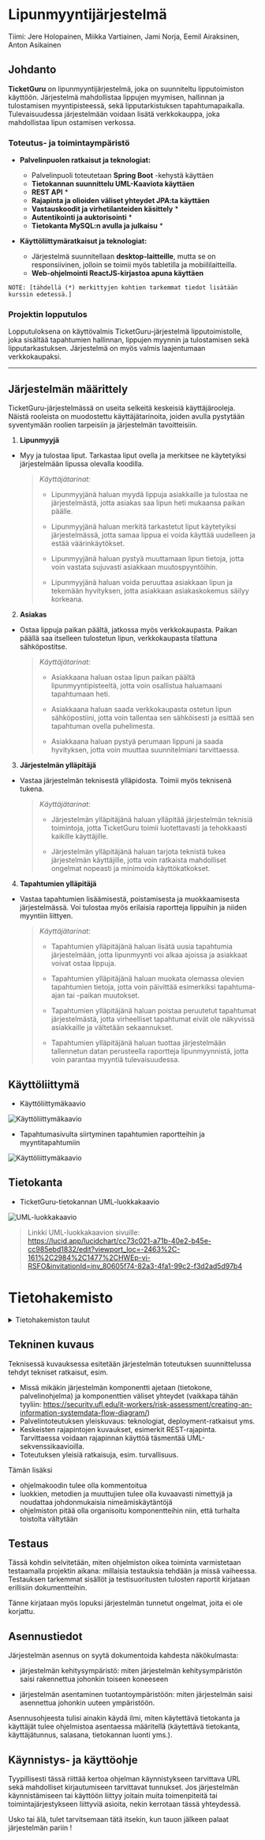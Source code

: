 # Lipunmyyntijärjestelmä

Tiimi: Jere Holopainen, Miikka Vartiainen, Jami Norja, Eemil Airaksinen, Anton Asikainen

## Johdanto

**TicketGuru** on lipunmyyntijärjestelmä, joka on suunniteltu lipputoimiston käyttöön. Järjestelmä mahdollistaa lippujen myymisen, hallinnan ja tulostamisen myyntipisteessä, sekä lipputarkistuksen tapahtumapaikalla. Tulevaisuudessa järjestelmään voidaan lisätä verkkokauppa, joka mahdollistaa lipun ostamisen verkossa.

### Toteutus- ja toimintaympäristö
- **Palvelinpuolen ratkaisut ja teknologiat:**
    - Palvelinpuoli toteutetaan **Spring Boot** -kehystä käyttäen
    - **Tietokannan suunnittelu UML-Kaaviota käyttäen**
    - **REST API** *
    - **Rajapinta ja olioiden väliset yhteydet JPA:ta käyttäen**
    - **Vastauskoodit ja virhetilanteiden käsittely** *
    - **Autentikointi ja auktorisointi** *
    - **Tietokanta MySQL:n avulla ja julkaisu** *

- **Käyttöliittymäratkaisut ja teknologiat:**
    - Järjestelmä suunnitellaan **desktop-laitteille**, mutta se on responsiivinen, jolloin se toimii myös tabletilla ja mobiililaitteilla. 
    - **Web-ohjelmointi ReactJS-kirjastoa apuna käyttäen**
    
`NOTE: [tähdellä (*) merkittyjen kohtien tarkemmat tiedot lisätään kurssin edetessä.]`

### Projektin lopputulos

Lopputuloksena on käyttövalmis TicketGuru-järjestelmä lipputoimistolle, joka sisältää tapahtumien hallinnan, lippujen myynnin ja tulostamisen sekä lipputarkastuksen. Järjestelmä on myös valmis laajentumaan verkkokaupaksi.

---

## Järjestelmän määrittely

TicketGuru-järjestelmässä on useita selkeitä keskeisiä käyttäjärooleja. 
Näistä rooleista on muodostettu käyttäjätarinoita, joiden avulla pystytään syventymään roolien tarpeisiin ja järjestelmän tavoitteisiin.

1. **Lipunmyyjä**
- Myy ja tulostaa liput. Tarkastaa liput ovella ja merkitsee ne käytetyiksi järjestelmään lipussa olevalla koodilla.

    >*Käyttäjätarinat:*
    > - Lipunmyyjänä haluan myydä lippuja asiakkaille ja tulostaa ne järjestelmästä, jotta asiakas saa lipun heti mukaansa paikan päälle.
    >>
    > - Lipunmyyjänä haluan merkitä tarkastetut liput käytetyiksi järjestelmässä, jotta samaa lippua ei voida käyttää uudelleen ja estää väärinkäytökset.
    >> 
    > - Lipunmyyjänä haluan pystyä muuttamaan lipun tietoja, jotta voin vastata sujuvasti asiakkaan muutospyyntöihin.
    >>
    > - Lipunmyyjänä haluan voida peruuttaa asiakkaan lipun ja tekemään hyvityksen, jotta asiakkaan asiakaskokemus säilyy korkeana.

2. **Asiakas**
- Ostaa lippuja paikan päältä, jatkossa myös verkkokaupasta. Paikan päällä saa itselleen tulostetun lipun, verkkokaupasta tilattuna sähköpostitse.

    >*Käyttäjätarinat:*
    > - Asiakkaana haluan ostaa lipun paikan päältä lipunmyyntipisteeltä, jotta voin osallistua haluamaani tapahtumaan heti.
    >>
    > - Asiakkaana haluan saada verkkokaupasta ostetun lipun sähköpostiini, jotta voin tallentaa sen sähköisesti ja esittää sen tapahtuman ovella puhelimesta.
     >>
    > - Asiakkaana haluan pystyä perumaan lippuni ja saada hyvityksen, jotta voin muuttaa suunnitelmiani tarvittaessa.

3. **Järjestelmän ylläpitäjä**
- Vastaa järjestelmän teknisestä ylläpidosta. Toimii myös teknisenä tukena.

    >*Käyttäjätarinat:*
    > - Järjestelmän ylläpitäjänä haluan ylläpitää järjestelmän teknisiä toimintoja, jotta TicketGuru toimii luotettavasti ja tehokkaasti kaikille käyttäjille.
    >>
    > - Järjestelmän ylläpitäjänä haluan tarjota teknistä tukea järjestelmän käyttäjille, jotta voin ratkaista mahdolliset ongelmat nopeasti ja minimoida käyttökatkokset.


4. **Tapahtumien ylläpitäjä**
- Vastaa tapahtumien lisäämisestä, poistamisesta ja muokkaamisesta järjestelmässä. Voi tulostaa myös erilaisia raportteja lippuihin ja niiden myyntiin liittyen.

    >*Käyttäjätarinat:*
    > - Tapahtumien ylläpitäjänä haluan lisätä uusia tapahtumia järjestelmään, jotta lipunmyynti voi alkaa ajoissa ja asiakkaat voivat ostaa lippuja.
    >>
    > - Tapahtumien ylläpitäjänä haluan muokata olemassa olevien tapahtumien tietoja, jotta voin päivittää esimerkiksi tapahtuma-ajan tai -paikan muutokset.
    >>
    > - Tapahtumien ylläpitäjänä haluan poistaa peruutetut tapahtumat järjestelmästä, jotta virheelliset tapahtumat eivät ole näkyvissä asiakkaille ja vältetään sekaannukset.
    >>
    > - Tapahtumien ylläpitäjänä haluan tuottaa järjestelmään tallennetun datan perusteella raportteja lipunmyynnistä, jotta voin parantaa myyntiä tulevaisuudessa.


## Käyttöliittymä
- Käyttöliittymäkaavio

![Käyttöliittymäkaavio](./Images/Kayttoliittymakaavio.PNG)

- Tapahtumasivulta siirtyminen tapahtumien raportteihin ja myyntitapahtumiin

![Käyttöliittymäkaavio](./Images/Kayttoliittymakaavio2.PNG)

## Tietokanta
- TicketGuru-tietokannan UML-luokkakaavio

![UML-luokkakaavio](./Images/UMLclass.png)

> Linkki UML-luokkakaavion sivuille:
> https://lucid.app/lucidchart/cc73c021-a71b-40e2-b45e-cc985ebd1832/edit?viewport_loc=-2463%2C-161%2C2984%2C1477%2CHWEp-vi-RSFO&invitationId=inv_80605f74-82a3-4fa1-99c2-f3d2ad5d97b4
# Tietohakemisto

<details>
<summary>Tietohakemiston taulut</summary>

> ### _Kayttajat_
> _Kayttajat-taulu sisältää järjestelmän käyttäjätiedot. Jokaisella käyttäjällä on uniikki tunniste, ja taulu tallentaa käyttäjän nimen, yhteystiedot ja osoitteen._
> | Kenttä            | Tyyppi                                                             | Kuvaus                                                                                          |
> |-------------------|--------------------------------------------------------------------|------------------------------------------------------------------------------------------------ |
> | kayttaja_id       | INT PRIMARY KEY NOT NULL AUTO_INCREMENT                            | Käyttäjän tunniste                                                                              |
> | etunimi           | VARCHAR(50) NOT NULL                                               | Käyttäjän etunimi                                                                               |
> | sukunimi          | VARCHAR(50) NOT NULL                                               | Käyttäjän sukunimi                                                                              |
> | syntyma_aika      | DATE                                                               | Käyttäjän syntymäaika                                                                           |
> | puhelinno         | VARCHAR(20) NOT NULL                                               | Käyttäjän puhelinnumero                                                                         |
> | sposti            | VARCHAR(100) NOT NULL                                              | Käyttäjän sähköposti                                                                            |
> | salasanaHash      | VARCHAR(255) NOT NULL                                              | Käyttäjän salasana                                                                              |
> | katuosoite        | VARCHAR(255) NOT NULL                                              | Käyttäjän kotiosoite                                                                            |
> | osoite_id         | INT NOT NULL FOREIGN KEY REFERENCES osoitteet(osoite_id)           | postinumero ja postitoimipaikka, viittaus osoitetietoihin [Osoitteet](#osoitteet)-taulussa      |

---

> ### _Kayttajaroolit_
> _Kayttajaroolit-taulu sisältää käyttäjäroolit, kuten admin ja myyjä. Jokaisella roolilla on uniikki tunniste ja nimi, mikä mahdollistaa käyttäjien oikeuksien ja pääsyjen hallinnan järjestelmässä._
> | Kenttä            | Tyyppi                                                             | Kuvaus                                                                                          |
> |-------------------|--------------------------------------------------------------------|------------------------------------------------------------------------------------------------ |
> | rooli_id          | INT PRIMARY KEY NOT NULL AUTO_INCREMENT                            | Käyttäjäroolin tunniste                                                                         |
> | rooli_nimi        | VARCHAR(50) NOT NULL                                               | Käyttäjäroolin nimi                                                                             |

---

> ### _Kayttajan_Roolit_
> _Kayttajan_Roolit-taulu liittää käyttäjät ja käyttäjäroolit yhteen. Jokaisella käyttäjällä voi olla useita rooleja, kuten admin tai myyjä, ja taulu mahdollistaa käyttäjäroolien hallinnan järjestelmässä._
> | Kenttä            | Tyyppi                                                             | Kuvaus                                                                                          |
> |-------------------|--------------------------------------------------------------------|------------------------------------------------------------------------------------------------ |
> |                   | PRIMARY KEY (kayttaja_id, rooli_id)                                | Käyttäjän ja Käyttäjäroolin tunnisteet yhdistetty pääavaimeksi                                  |
> | kayttaja_id       | INT NOT NULL FOREIGN KEY REFERENCES kayttajat(kayttaja_id)         | Käyttäjätiedot, Viittaus käyttäjään [Kayttajat](#Kayttajat)-taulussa                            |
> | rooli_id          | INT NOT NULL FOREIGN KEY REFERENCES kayttajaroolit(rooli_id)       | Käyttäjäroolin tiedot, Viittaus käyttäjärooliin [Kayttajaroolit](#kayttajaroolit)-taulussa      |

---

> ### _Lipunmyyntipisteet_
> _Lipunmyyntipisteet-taulu sisältää myyntipisteiden tiedot, kuten tunnisteen, nimen ja osoitteen. Jokaisella myyntipisteellä on yhteys osoitetietoihin ja myyjään, mikä mahdollistaa lipunmyynnin hallinnan eri sijainneissa._
> | Kenttä            | Tyyppi                                                             | Kuvaus                                                                                          |
> |-------------------|--------------------------------------------------------------------|------------------------------------------------------------------------------------------------ |
> | myyntipiste_id    | INT PRIMARY KEY NOT NULL AUTO_INCREMENT                            | Myyntipisteen tunniste                                                                          |
> | myyntipiste_nimi  | VARCHAR(5) NOT NULL                                                | Myyntipisteen nimi                                                                              |
> | katuosoite        | VARCHAR(100) NOT NULL                                              | Myyntipisteen katuosoite                                                                        |
> | osoite_id         | INT NOT NULL FOREIGN KEY REFERENCES osoitteet(osoite_id)           | postinumero ja postitoimipaikka, viittaus osoitetietoihin [Osoitteet](#osoitteet)-taulussa      |
> | myyja_id          | INT NOT NULL FOREIGN KEY REFERENCES kayttajat(kayttaja_id)         | Myyjän käyttäjätiedot, Viittaus käyttäjään [Kayttajat](#kayttajat)-taulussa                     |

---

> ### _Tapahtumat_
> _Tapahtumat-taulu sisältää tietoja eri tapahtumista, kuten tunnisteen, nimen ja kuvauksen. Taulu tallentaa myös tapahtuman päivämäärän ja mahdollisen katuosoitteen, sekä viittaa osoitetietoihin, mikä mahdollistaa tapahtumien hallinnan ja sijainnin määrittämisen._
> | Kenttä            | Tyyppi                                                             | Kuvaus                                                                                          |
> |-------------------|--------------------------------------------------------------------|------------------------------------------------------------------------------------------------ |
> | tapahtuma_id      | INT PRIMARY KEY NOT NULL AUTO_INCREMENT                            | Tapahtuman tunniste                                                                             |
> | nimi              | VARCHAR(100) NOT NULL                                              | Tapahtuman nimi                                                                                 |
> | kuvaus            | VARCHAR(100) NOT NULL                                              | Tapahtuman kuvaus                                                                               |
> | paivamaara        | DATE                                                               | Tapahtuman päivämäärä                                                                           |
> | katuosoite        | VARCHAR(100)                                                       | Tapahtuman katuosoite                                                                           |
> | osoite_id         | INT FOREIGN KEY REFERENCES osoitteet(osoite_id)                    | postinumero ja postitoimipaikka, viittaus osoitetietoihin [Osoitteet](#osoitteet)-taulussa      |

---

> ### _Osoitteet_
> _Osoitteet-taulu sisältää osoitetiedot, kuten tunnisteen, postinumeron ja postitoimipaikan. Taulu mahdollistaa eri sijaintien hallinnan ja on yhteydessä muihin tauluihin, joissa tarvitaan osoitetietoja._
> | Kenttä            | Tyyppi                                                             | Kuvaus                                                                                          |
> |-------------------|--------------------------------------------------------------------|------------------------------------------------------------------------------------------------ |
> | osoite_id         | INT PRIMARY KEY NOT NULL AUTO_INCREMENT                            | Osoitteen tunniste                                                                              |
> | postino           | VARCHAR(5) NOT NULL                                                | Postinumero                                                                                     |
> | postitmp          | VARCHAR(100) NOT NULL                                              | Postitoimipaikka                                                                                |

---

> ### _Liput_
> _Liput-taulu sisältää tietoja lipuista, kuten tunnisteen, hinnan ja myyntiajan. Taulu tallentaa myös lipun koodin, alkamispäivämäärän ja loppumispäivämäärän. Liput linkitetään myyntikanaviin, lipputyyppeihin, tiloihin, käyttäjiin ja tapahtumiin, mikä mahdollistaa lipun hallinnan ja seurannan eri myyntikanavissa._
> | Kenttä            | Tyyppi                                                             | Kuvaus                                                                                          |
> |-------------------|--------------------------------------------------------------------|------------------------------------------------------------------------------------------------ |
> | lippu_id          | INT PRIMARY KEY NOT NULL AUTO_INCREMENT                            | Lipun tunniste                                                                                  |
> | hinta             | DECIMAL(10,2) NOT NULL                                             | Lipun hinta                                                                                     |
> | myyntiaika        | TIMESTAMP NOT NULL                                                 | Lipun myyntiaika                                                                                |
> | koodi             | VARCHAR(255) NOT NULL                                              | Lipun koodi                                                                                     |
> | luontiaika        | TIMESTAMP NOT NULL DEFAULT CURRENT_TIMESTAMP                       | Lipun luontiaika                                                                                |
> | alkupvm           | DATE NOT NULL                                                      | Lipun alkamispäivämäärä                                                                         |
> | loppupvm          | DATE NOT NULL                                                      | Lipun loppumispäivämäärä                                                                        |
> | myyntikanava_id   | INT NOT NULL FOREIGN KEY REFERENCES myyntikanavat(myyntikanava_id) | Myyntikanava, viittaus myyntikanavaan [Myyntikanavat](#myyntikanavat)-taulussa                  |
> | lipputyyppi_id    | INT NOT NULL FOREIGN KEY REFERENCES lipputyypit(lipputyyppi_id)    | Lipputyyppi, viittaus lipputyyppiin [Lipputyypit](#lipputyypit)-taulussa                        |
> | tila_id           | INT NOT NULL FOREIGN KEY REFERENCES tilat(tila_id)                 | Lipun tila, viittaus lipun tilaan [Tilat](#tilat)-taulussa                                      |
> | kayttaja_id       | INT NOT NULL FOREIGN KEY REFERENCES kayttajat(kayttaja_id)         | Myyjän käyttäjätiedot, viittaus käyttäjään [Käyttäjät](#kayttajat)-taulussa                     |
> | tapahtuma_id      | INT NOT NULL FOREIGN KEY REFERENCES tapahtumat(tapahtuma_id)       | Tapahtumatiedot, viittaus tapahtumatietoihin [Tapahtumat](#tapahtumat)-taulussa                 |
> | maksutapa_id      | INT NOT NULL FOREIGN KEY REFERENCES maksutavat(maksutapa_id)       | Maksutapa, viittaus maksutapaan [Maksutavat](#maksutavat)-taulussa                              |

---

> ### _Maksutavat_
> _Maksutavat-taulu sisältää maksutapojen tiedot, kuten tunnisteen ja nimen. Taulu mahdollistaa eri maksutapojen hallinnan ja käyttömahdollisuuksien määrittämisen järjestelmässä._
> | Kenttä            | Tyyppi                                                             | Kuvaus                                                                                          |
> |-------------------|--------------------------------------------------------------------|------------------------------------------------------------------------------------------------ |
> | maksutapa_id      | INT PRIMARY KEY NOT NULL AUTO_INCREMENT                            | Maksutavan tunniste                                                                             |
> | maksutapa_nimi    | DECIMAL(10,2) NOT NULL                                             | Maksutavan nimi                                                                                 |

---

> ### _Myyntikanavat_
> _Myyntikanavat-taulu sisältää myyntikanavien tiedot, kuten tunnisteen ja nimen. Taulu mahdollistaa eri myyntikanavien hallinnan ja määrittämisen järjestelmässä, mikä tukee lipunmyynnin monipuolisuutta._
> | Kenttä            | Tyyppi                                                             | Kuvaus                                                                                          |
> |-------------------|--------------------------------------------------------------------|------------------------------------------------------------------------------------------------ |
> | myyntikanava_id   | INT PRIMARY KEY NOT NULL AUTO_INCREMENT                            | Myyntikanavan tunniste                                                                          |
> | myyntikanava_nimi | DECIMAL(10,2) NOT NULL                                             | Myyntikanavan nimi                                                                              |

---

> ### _Lipputyypit_
> _Lipputyypit-taulu sisältää eri lipputyyppien tiedot, kuten tunnisteen, nimen ja kuvauksen. Taulu mahdollistaa lipputyyppien hallinnan ja erottelun, mikä auttaa käyttäjiä valitsemaan sopivia lippuja eri tapahtumiin._
> | Kenttä            | Tyyppi                                                             | Kuvaus                                                                                          |
> |-------------------|--------------------------------------------------------------------|------------------------------------------------------------------------------------------------ |
> | lipputyyppi_id    | INT PRIMARY KEY NOT NULL AUTO_INCREMENT                            | Lipputyypin tunniste                                                                            |
> | lipputyyppi       | VARCHAR(50) NOT NULL                                               | Lipputyypin nimi                                                                                |
> | kuvaus            | VARCHAR(255)                                                       | Lipputyypin kuvaus                                                                              |

---

> ### _Tilat_
> _Tilat-taulu sisältää tietoja eri tiloista, kuten tunnisteen ja nimen. Taulu mahdollistaa tilojen hallinnan ja erottelun, mikä auttaa järjestämään tapahtumia ja hallitsemaan niiden sijainteja._
> | Kenttä            | Tyyppi                                                             | Kuvaus
> |-------------------|--------------------------------------------------------------------|------------------------------------------------------------------------------------------------ |
> | tila_id           | INT PRIMARY KEY NOT NULL AUTO_INCREMENT                            | Tilan tunniste                                                                                  |
> | tila_nimi         | VARCHAR(50) NOT NULL                                               | Tilan nimi                                                                                      |

---

> ### _Myyntitapahtumat_
> _Myyntitapahtumat-taulu sisältää tiedon ostettujen lippujen maksupäivämääräärästä, kokonaissummasta, sekä muusta tarvittavasta lippuihin kohdistuvasta tiedosta. Taulu mahdollistaa lippujen tulostamisen asiakkaille, sekä lippumyynnin seuraamisen._
> | Kenttä            | Tyyppi                                                             | Kuvaus
> |-------------------|--------------------------------------------------------------------|------------------------------------------------------------------------------------------------ |
> | myyntitapahtuma_id           | INT PRIMARY KEY NOT NULL AUTO_INCREMENT                            | Myyntitapahtuman tunniste                                                                                  |
> | maksupvm         | DATETIME NOT NULL                                               | Lippujen ostopäivämäärä
> | summa           | DECIMAL(10,2) NOT NULL                           | Lippujen yhteissumma
> | lippu_id           | INT NOT NULL FOREIGN KEY REFERENCES liput(lippu_id)                            | Lipun tunniste
</details>

## Tekninen kuvaus

Teknisessä kuvauksessa esitetään järjestelmän toteutuksen suunnittelussa tehdyt tekniset
ratkaisut, esim.

-   Missä mikäkin järjestelmän komponentti ajetaan (tietokone, palvelinohjelma)
    ja komponenttien väliset yhteydet (vaikkapa tähän tyyliin:
    https://security.ufl.edu/it-workers/risk-assessment/creating-an-information-systemdata-flow-diagram/)
-   Palvelintoteutuksen yleiskuvaus: teknologiat, deployment-ratkaisut yms.
-   Keskeisten rajapintojen kuvaukset, esimerkit REST-rajapinta. Tarvittaessa voidaan rajapinnan käyttöä täsmentää
    UML-sekvenssikaavioilla.
-   Toteutuksen yleisiä ratkaisuja, esim. turvallisuus.

Tämän lisäksi

-   ohjelmakoodin tulee olla kommentoitua
-   luokkien, metodien ja muuttujien tulee olla kuvaavasti nimettyjä ja noudattaa
    johdonmukaisia nimeämiskäytäntöjä
-   ohjelmiston pitää olla organisoitu komponentteihin niin, että turhalta toistolta
    vältytään

## Testaus

Tässä kohdin selvitetään, miten ohjelmiston oikea toiminta varmistetaan
testaamalla projektin aikana: millaisia testauksia tehdään ja missä vaiheessa.
Testauksen tarkemmat sisällöt ja testisuoritusten tulosten raportit kirjataan
erillisiin dokumentteihin.

Tänne kirjataan myös lopuksi järjestelmän tunnetut ongelmat, joita ei ole korjattu.

## Asennustiedot

Järjestelmän asennus on syytä dokumentoida kahdesta näkökulmasta:

-   järjestelmän kehitysympäristö: miten järjestelmän kehitysympäristön saisi
    rakennettua johonkin toiseen koneeseen

-   järjestelmän asentaminen tuotantoympäristöön: miten järjestelmän saisi
    asennettua johonkin uuteen ympäristöön.

Asennusohjeesta tulisi ainakin käydä ilmi, miten käytettävä tietokanta ja
käyttäjät tulee ohjelmistoa asentaessa määritellä (käytettävä tietokanta,
käyttäjätunnus, salasana, tietokannan luonti yms.).

## Käynnistys- ja käyttöohje

Tyypillisesti tässä riittää kertoa ohjelman käynnistykseen tarvittava URL sekä
mahdolliset kirjautumiseen tarvittavat tunnukset. Jos järjestelmän
käynnistämiseen tai käyttöön liittyy joitain muita toimenpiteitä tai toimintajärjestykseen liittyviä asioita, nekin kerrotaan tässä yhteydessä.

Usko tai älä, tulet tarvitsemaan tätä itsekin, kun tauon jälkeen palaat
järjestelmän pariin !
